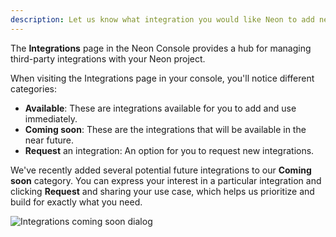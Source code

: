 ```yaml
---
description: Let us know what integration you would like Neon to add next
---
```


The **Integrations** page in the Neon Console provides a hub for managing third-party integrations with your Neon project.

When visiting the Integrations page in your console, you'll notice different categories:

- **Available**: These are integrations available for you to add and use immediately.
- **Coming soon**: These are the integrations that will be available in the near future.
- **Request** an integration: An option for you to request new integrations.

We've recently added several potential future integrations to our **Coming soon** category. You can express your interest in a particular integration and clicking **Request** and sharing your use case, which helps us prioritize and build for exactly what you need.

![Integrations coming soon dialog](/docs/relnotes/integrations_export.png)
